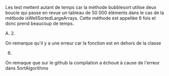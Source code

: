 Les test mettent autant de temps car la méthode bubblesort utilise
deux boucle qui passe en revue un tableau de 50 000 éléments dans le cas de la métbode isWellSortedLargeArrays.
Cette méthode est appellée 6 fois et donc prend beaucoup de temps.

A.
2.

On remarque qu'il y a une erreur car la fonction est en dehors de la classe

6.

On remaque que sur le github la compilation a échoué à cause de l'erreur dans SortAlgorithms